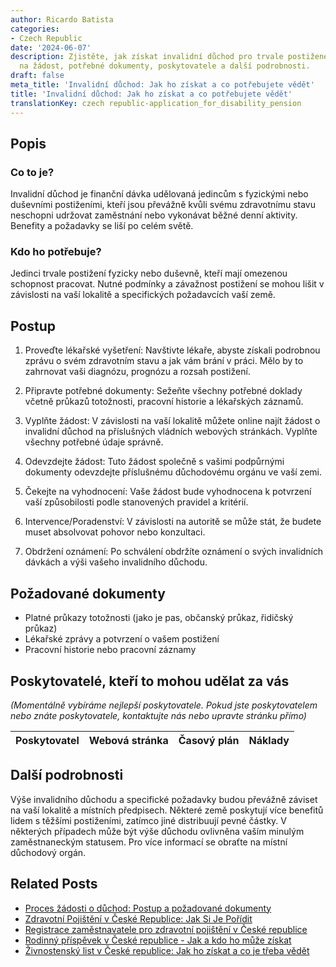 ```yaml
---
author: Ricardo Batista
categories:
- Czech Republic
date: '2024-06-07'
description: Zjistěte, jak získat invalidní důchod pro trvale postižené jedince. Návod
  na žádost, potřebné dokumenty, poskytovatele a další podrobnosti.
draft: false
meta_title: 'Invalidní důchod: Jak ho získat a co potřebujete vědět'
title: 'Invalidní důchod: Jak ho získat a co potřebujete vědět'
translationKey: czech republic-application_for_disability_pension
---
```



## Popis
### Co to je?
Invalidní důchod je finanční dávka udělovaná jedincům s fyzickými nebo duševními postiženími, kteří jsou převážně kvůli svému zdravotnímu stavu neschopni udržovat zaměstnání nebo vykonávat běžné denní aktivity. Benefity a požadavky se liší po celém světě.

### Kdo ho potřebuje?
Jedinci trvale postižení fyzicky nebo duševně, kteří mají omezenou schopnost pracovat. Nutné podmínky a závažnost postižení se mohou lišit v závislosti na vaší lokalitě a specifických požadavcích vaší země.

## Postup

1. Proveďte lékařské vyšetření: Navštivte lékaře, abyste získali podrobnou zprávu o svém zdravotním stavu a jak vám brání v práci. Mělo by to zahrnovat vaši diagnózu, prognózu a rozsah postižení.

2. Připravte potřebné dokumenty: Sežeňte všechny potřebné doklady včetně průkazů totožnosti, pracovní historie a lékařských záznamů.

3. Vyplňte žádost: V závislosti na vaší lokalitě můžete online najít žádost o invalidní důchod na příslušných vládních webových stránkách. Vyplňte všechny potřebné údaje správně.

4. Odevzdejte žádost: Tuto žádost společně s vašimi podpůrnými dokumenty odevzdejte příslušnému důchodovému orgánu ve vaší zemi.

5. Čekejte na vyhodnocení: Vaše žádost bude vyhodnocena k potvrzení vaší způsobilosti podle stanovených pravidel a kritérií.

6. Intervence/Poradenství: V závislosti na autoritě se může stát, že budete muset absolvovat pohovor nebo konzultaci.

7. Obdržení oznámení: Po schválení obdržíte oznámení o svých invalidních dávkách a výši vašeho invalidního důchodu.

## Požadované dokumenty

- Platné průkazy totožnosti (jako je pas, občanský průkaz, řidičský průkaz)
- Lékařské zprávy a potvrzení o vašem postižení
- Pracovní historie nebo pracovní záznamy

## Poskytovatelé, kteří to mohou udělat za vás

_(Momentálně vybíráme nejlepší poskytovatele. Pokud jste poskytovatelem nebo znáte poskytovatele, kontaktujte nás nebo upravte stránku přímo)_

| Poskytovatel    |     Webová stránka  |     Časový plán   |      Náklady    |
| :-------------: | :-------------: |  :-------------: | :-------------: |

## Další podrobnosti

Výše invalidního důchodu a specifické požadavky budou převážně záviset na vaší lokalitě a místních předpisech. Některé země poskytují více benefitů lidem s těžšími postiženími, zatímco jiné distribuují pevné částky. V některých případech může být výše důchodu ovlivněna vaším minulým zaměstnaneckým statusem. Pro více informací se obraťte na místní důchodový orgán.
## Related Posts

- [Proces žádosti o důchod: Postup a požadované dokumenty](https://tramitit.com/cs/guides/czech-republic/zadost_o_duchod/)
- [Zdravotní Pojištění v České Republice: Jak Si Je Pořídit](https://tramitit.com/cs/guides/czech-republic/registrace_na_zdravotni_pojistovnu/)
- [Registrace zaměstnavatele pro zdravotní pojištění v České republice](https://tramitit.com/cs/guides/czech-republic/registrace_zamestnavatele_k_zdravotnimu_pojisteni/)
- [Rodinný příspěvek v České republice - Jak a kdo ho může získat](https://tramitit.com/cs/guides/czech-republic/zadost_o_rodicovsky_prispevek/)
- [Živnostenský list v České republice: Jak ho získat a co je třeba vědět](https://tramitit.com/cs/guides/czech-republic/registrace_zivnostenskeho_opravneni/)